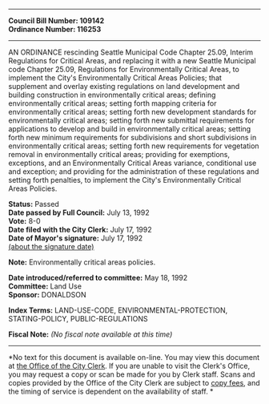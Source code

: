* * * * *  
  
**Council Bill Number: [](#h0)[](#h2)109142**   
**Ordinance Number: 116253**  
  
* * * * *  
  
AN ORDINANCE rescinding Seattle Municipal Code Chapter 25.09, Interim Regulations for Critical Areas, and replacing it with a new Seattle Municipal code Chapter 25.09, Regulations for Environmentally Critical Areas, to implement the City's Environmentally Critical Areas Policies; that supplement and overlay existing regulations on land development and building construction in environmentally critical areas; defining environmentally critical areas; setting forth mapping criteria for environmentally critical areas; setting forth new development standards for environmentally critical areas; setting forth new submittal requirements for applications to develop and build in environmentally critical areas; setting forth new minimum requirements for subdivisions and short subdivisions in environmentally critical areas; setting forth new requirements for vegetation removal in environmentally critical areas; providing for exemptions, exceptions, and an Environmentally Critical Areas variance, conditional use and exception; and providing for the administration of these regulations and setting forth penalties, to implement the City's Environmentally Critical Areas Policies.  
  
**Status:** Passed   
**Date passed by Full Council:** July 13, 1992   
**Vote:** 8-0   
**Date filed with the City Clerk:** July 17, 1992   
**Date of Mayor's signature:** July 17, 1992   
[(about the signature date)](/~public/approvaldate.htm)   
  
**Note:** Environmentally critical areas policies.  
  
  
**Date introduced/referred to committee:** May 18, 1992   
**Committee:** Land Use   
**Sponsor:** DONALDSON   
  
**Index Terms:** LAND-USE-CODE, ENVIRONMENTAL-PROTECTION, STATING-POLICY, PUBLIC-REGULATIONS  
  
**Fiscal Note:** *(No fiscal note available at this time)*  
  
* * * * *  
  
*No text for this document is available on-line. You may view this document at [the Office of the City Clerk](http://www.seattle.gov/leg/clerk/contactUs.htm). If you are unable to visit the Clerk's Office, you may request a copy or scan be made for you by Clerk staff. Scans and copies provided by the Office of the City Clerk are subject to [copy fees](http://clerk.seattle.gov/~public/clerkfees.htm), and the timing of service is dependent on the availability of staff. *  
  
  
